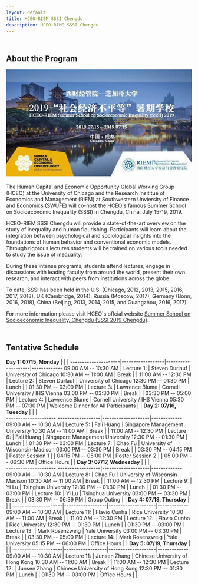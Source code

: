 ```yaml
---
layout: default
title: HCEO-RIEM SSSI Chengdu
description: HCEO-RIME SSSI Chengdu
---
```


## <br/>About the Program

<img src="SSSI_2019_1.jpeg" align="left" style="max-width:100%; margin:0 50px 20px 0;">

The Human Capital and Economic Opportunity Global Working Group (HCEO) at the University of Chicago and the Research Insititue of Economics and Management (RIEM) at Southwestern Unviersity of Finance and Economics (SWUFE) will co-host the HCEO's famous Summer School on Socioeconomic Inequality (SSSI) in Chengdu, China, July 15-19, 2019.

HCEO-RIEM SSSI Chengdu will provide a state-of-the-art overview on the study of inequality and human flourishing. Participants will learn about the integration between psychological and sociological insights into the foundations of human behavior and conventional economic models. Through rigorous lectures students will be trained on various tools needed to study the issue of inequality.

During these intense programs, students attend lectures, engage in discussions with leading faculty from around the world, present their own research, and interact with peers from institutions across the globe. 

To date, SSSI has been held in the U.S. (Chicago, 2012, 2013, 2015, 2016, 2017, 2018), UK (Cambridge, 2014), Russia (Moscow, 2017), Germany (Bonn, 2016, 2018), China (Beijing, 2013, 2014, 2015, and Guangzhou, 2016, 2017). 

For more information please visit HCEO's offcial website <a href="https://hceconomics.uchicago.edu/events/summer-school-socioeconomic-inequality-chengdu-sssi-2019-chengdu" target="_blank"> Summer School on Socioeconomic Inequality, Chengdu (SSSI 2019 Chengdu)</a>.

## <br/>Tentative Schedule

**Day 1: 07/15, Monday** |              |                    |
---------------------|------------------|--------------------|-------------
09:00 AM -- 10:30 AM | Lecture 1:       | Steven Durlauf     | University of Chicago
10:30 AM -- 11:00 AM | Break            |                    |
11:00 AM -- 12:30 PM | Lecture 2:       | Steven Durlauf     | University of Chicago
12:30 PM -- 01:30 PM | Lunch            |                    |
01:30 PM -- 03:00 PM | Lecture 3:       | Lawrence Blume     | Cornell University / IHS Vienna
03:00 PM -- 03:30 PM | Break            |                    |
03:30 PM -- 05:00 PM | Lecture 4:       | Lawrence Blume     | Cornell University / IHS Vienna
05:30 PM -- 07:30 PM | Welcome Dinner for All Participants |     |
**Day 2: 07/16, Tuesday** |              |                   |    
---------------------|------------------|--------------------|-------------
09:00 AM -- 10:30 AM | Lecture 5:       | Fali Huang     | Singapore Management University
10:30 AM -- 11:00 AM | Break            |                | 
11:00 AM -- 12:30 PM | Lecture 6:       | Fali Huang     | Singapore Management University
12:30 PM -- 01:30 PM | Lunch            |             | 
01:30 PM -- 03:00 PM | Lecture 7:       | Chao Fu     | University of Wisconsin-Madison
03:00 PM -- 03:30 PM | Break            |             | 
03:30 PM -- 04:15 PM | Poster Session 1  |       | 
04:15 PM -- 05:00 PM | Poster Session 2  |       | 
05:00 PM -- 06:30 PM | Office Hours  |       | 
**Day 3: 07/17, Wednesday** |              |                   |    
---------------------|------------------|--------------------|-------------
09:00 AM -- 10:30 AM | Lecture 8:       | Chao Fu     | University of Wisconsin-Madison
10:30 AM -- 11:00 AM | Break            |             | 
11:00 AM -- 12:30 PM | Lecture 9:       | Yi Lu     | Tsinghua University
12:30 PM -- 01:30 PM | Lunch            |             | 
01:30 PM -- 03:00 PM | Lecture 10:      | Yi Lu     | Tsinghua University
03:00 PM -- 03:30 PM | Break            |             | 
03:30 PM -- 06:39 PM | Group Outing  |       | 
**Day 4: 07/18, Thursday** |              |                    |
---------------------|------------------|--------------------|-------------
09:00 AM -- 10:30 AM | Lecture 11:       | Flavio Cunha     | Rice University
10:30 AM -- 11:00 AM | Break            |                    |
11:00 AM -- 12:30 PM | Lecture 12:       | Flavio Cunha     | Rice University
12:30 PM -- 01:30 PM | Lunch            |                    |
01:30 PM -- 03:00 PM | Lecture 13:       | Mark Rosenzweig     | Yale University
03:00 PM -- 03:30 PM | Break            |                    |
03:30 PM -- 05:00 PM | Lecture 14:       | Mark Rosenzweig     | Yale University
05:15 PM -- 06:00 PM | Office Hours |     |
**Day 5: 07/19, Thursday** |              |                    |
---------------------|------------------|--------------------|-------------
09:00 AM -- 10:30 AM | Lecture 11:       | Junsen Zhang    | Chinese University of Hong Kong
10:30 AM -- 11:00 AM | Break            |                    |
11:00 AM -- 12:30 PM | Lecture 12:       | Junsen Zhang    | Chinese University of Hong Kong
12:30 PM -- 01:30 PM | Lunch            |                    |
01:30 PM -- 03:00 PM | Office Hours |     |
